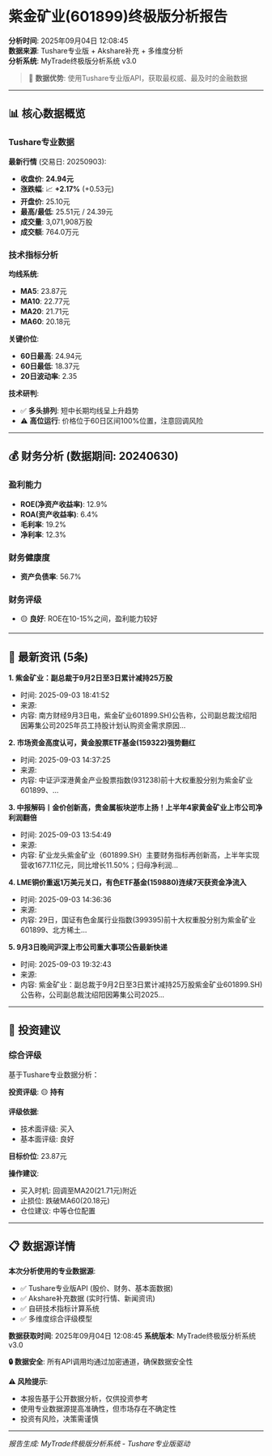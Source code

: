 # 紫金矿业(601899)终极版分析报告

**分析时间**: 2025年09月04日 12:08:45  
**数据来源**: Tushare专业版 + Akshare补充 + 多维度分析  
**分析系统**: MyTrade终极版分析系统 v3.0  

> 🚀 **数据优势**: 使用Tushare专业版API，获取最权威、最及时的金融数据

---

## 📊 核心数据概览

### Tushare专业数据

**最新行情** (交易日: 20250903):
- **收盘价**: **24.94元**
- **涨跌幅**: 📈 **+2.17%** (+0.53元)
- **开盘价**: 25.10元
- **最高/最低**: 25.51元 / 24.39元
- **成交量**: 3,071,908万股
- **成交额**: 764.0万元

### 技术指标分析

**均线系统**:
- **MA5**: 23.87元
- **MA10**: 22.77元
- **MA20**: 21.71元
- **MA60**: 20.18元

**关键价位**:
- **60日最高**: 24.94元
- **60日最低**: 18.37元
- **20日波动率**: 2.35

**技术研判**:
- ✅ **多头排列**: 短中长期均线呈上升趋势
- ⚠️ **高位运行**: 价格位于60日区间100%位置，注意回调风险

---

## 💰 财务分析 (数据期间: 20240630)

### 盈利能力
- **ROE(净资产收益率)**: 12.9%
- **ROA(资产收益率)**: 6.4%
- **毛利率**: 19.2%
- **净利率**: 12.3%

### 财务健康度
- **资产负债率**: 56.7%

### 财务评级
- 🟡 **良好**: ROE在10-15%之间，盈利能力较好

---

## 📰 最新资讯 (5条)

**1. 紫金矿业：副总裁于9月2日至3日累计减持25万股**
- 时间: 2025-09-03 18:41:52
- 来源: 
- 内容: 南方财经9月3日电，紫金矿业601899.SH)公告称，公司副总裁沈绍阳因筹集公司2025年员工持股计划认购资金需求原因...

**2. 市场资金高度认可，黄金股票ETF基金(159322)强势翻红**
- 时间: 2025-09-03 14:37:25
- 来源: 
- 内容: 中证沪深港黄金产业股票指数(931238)前十大权重股分别为紫金矿业601899、...

**3. 中报解码丨金价创新高，贵金属板块逆市上扬！上半年4家黄金矿业上市公司净利润翻倍**
- 时间: 2025-09-03 13:54:49
- 来源: 
- 内容: 矿业龙头紫金矿业（601899.SH）主要财务指标再创新高，上半年实现营收1677.11亿元，同比增长11.50%；归母净利润...

**4. LME铜价重返1万美元关口，有色ETF基金(159880)连续7天获资金净流入**
- 时间: 2025-09-03 14:36:36
- 来源: 
- 内容: 29日，国证有色金属行业指数(399395)前十大权重股分别为紫金矿业601899、北方稀土...

**5. 9月3日晚间沪深上市公司重大事项公告最新快递**
- 时间: 2025-09-03 19:32:43
- 来源: 
- 内容: 紫金矿业：副总裁于9月2日至3日累计减持25万股紫金矿业601899.SH)公告称，公司副总裁沈绍阳因筹集公司2025...

---

## 🎯 投资建议

### 综合评级

基于Tushare专业数据分析：

**投资评级**: 🟡 **持有**

**评级依据**:
- 技术面评级: 买入
- 基本面评级: 良好

**目标价位**: 23.87元

**操作建议**:
- 买入时机: 回调至MA20(21.71元)附近
- 止损位: 跌破MA60(20.18元)
- 仓位建议: 中等仓位配置

---

## 📋 数据源详情

**本次分析使用的专业数据源**:
- ✅ Tushare专业版API (股价、财务、基本面数据)
- ✅ Akshare补充数据 (实时行情、新闻资讯)
- ✅ 自研技术指标计算系统
- ✅ 多维度综合评级模型

**数据获取时间**: 2025年09月04日 12:08:45
**系统版本**: MyTrade终极版分析系统 v3.0

**🔒 数据安全**: 所有API调用均通过加密通道，确保数据安全性

**⚠️ 风险提示**: 
- 本报告基于公开数据分析，仅供投资参考
- 使用专业数据源提高准确性，但市场存在不确定性
- 投资有风险，决策需谨慎

---

*报告生成: MyTrade终极版分析系统 - Tushare专业版驱动*
